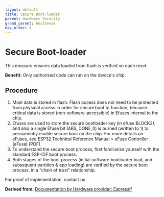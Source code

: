 ```yaml
---
layout: default
title: Secure Boot-loader
parent: Hardware Security
grand_parent: RealSense
nav_order: 2
---
```


# Secure Boot-loader
This measure ensures data loaded from flash is verified on each reset.

**Benefit:** Only authorised code can run on the device's chip.

## Procedure
1. Most data is stored in flash. Flash access does not need to be protected from physical access in order for secure boot to function, 
because critical data is stored (non-software-accessible) in Efuses internal to the chip.
2. Efuses are used to store the secure bootloader key (in efuse BLOCK2), 
and also a single Efuse bit (ABS_DONE_0) is burned (written to 1) to permanently enable secure boot on the chip.
For more details on eFuses, see ESP32 Technical Reference Manual > eFuse Controller (eFuse) [PDF].
3. To understand the secure boot process, first familiarise yourself with the standard ESP-IDF boot process.
4. Both stages of the boot process (initial software bootloader load, and subsequent partition & app loading)
 are verified by the secure boot process, in a “chain of trust” relationship.


For proof of implementation, contact us

**Derived from:** [Documentation by Hardware provider: Espressif](https://docs.espressif.com/projects/esp-idf/en/latest/esp32/security/secure-boot-v1.html)
